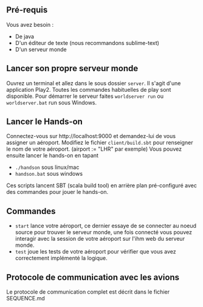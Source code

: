 Pré-requis
------------

Vous avez besoin :
* De java
* D'un éditeur de texte (nous recommandons sublime-text)
* D'un serveur monde

Lancer son propre serveur monde
------------
Ouvrez un terminal et allez dans le sous dossier `server`. Il s'agit d'une application Play2. Toutes les commandes habituelles de play sont disponible.
Pour démarrer le serveur faites `worldserver run` ou `worldserver.bat` run sous Windows.

Lancer le Hands-on
------------
Connectez-vous sur http://localhost:9000 et demandez-lui de vous assigner un aéroport.
Modifiez le fichier `client/build.sbt` pour renseigner le nom de votre aéroport. (airport := "LHR" par exemple)
Vous pouvez ensuite lancer le hands-on en tapant
* ```./handson``` sous linux/mac
* ```handson.bat``` sous windows

Ces scripts lancent SBT (scala build tool) en arrière plan pré-configuré avec des commandes pour jouer le hands-on.

Commandes
------------
* `start` lance votre aéroport, ce dernier essaye de se connecter au noeud source pour trouver le serveur monde, une fois
connecté vous pouvez interagir avec la session de votre aéroport sur l'ihm web du serveur monde.
* `test` joue les tests de votre aéroport pour vérifier que vous avez correctement implémenté la logique.



Protocole de communication avec les avions
------------

Le protocole de communication complet est décrit dans le fichier SEQUENCE.md
